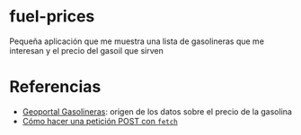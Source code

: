 # fuel-prices

Pequeña aplicación que me muestra una lista de gasolineras que me interesan y 
el precio del gasoil que sirven

# Referencias

- [Geoportal Gasolineras]: origen de los datos sobre el precio de la gasolina
- [Cómo hacer una petición POST con `fetch`]

[Geoportal Gasolineras]: https://geoportalgasolineras.es/#/Inicio
[Cómo hacer una petición POST con `fetch`]: https://stackoverflow.com/questions/29775797/fetch-post-json-data
